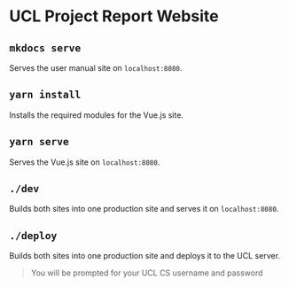 # UCL Project Report Website

## `mkdocs serve`

Serves the user manual site on `localhost:8080`.

## `yarn install`

Installs the required modules for the Vue.js site.

## `yarn serve`

Serves the Vue.js site on `localhost:8080`.

## `./dev`

Builds both sites into one production site and serves it on `localhost:8080`.

## `./deploy`

Builds both sites into one production site and deploys it to the UCL server.

> You will be prompted for your UCL CS username and password


